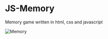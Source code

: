 # JS-Memory
Memory game written in html, css and javascript

![Memory](https://media.giphy.com/media/yJztLFIT4dANq/giphy.gif)
